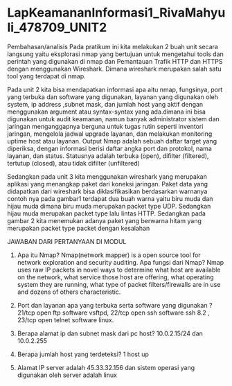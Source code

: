 # LapKeamananInformasi1_RivaMahyuli_478709_UNIT2
Pembahasan/analisis
Pada pratikum ini kita  melakukan 2 buah unit secara langsung yaitu   eksplorasi nmap yang bertujuan untuk mengetahui tools dan perintah yang digunakan di nmap dan  Pemantauan Trafik HTTP dan HTTPS dengan menggunakan Wireshark. Dimana wireshark merupakan salah satu tool yang terdapat di nmap.

Pada unit 2 kita bisa mendapatkan informasi apa aitu nmap, fungsinya, port yang terbuka dan software yang digunakan, layanan yang digunakan oleh system, ip address ,subnet mask, dan jumlah host yang aktif dengan menggunakan argument atau syntax-syntax yang ada.dimana ini bisa digunakan untuk audit keamanan, namun banyak administrator sistem dan jaringan menganggapnya berguna untuk tugas rutin seperti inventori jaringan, mengelola jadwal upgrade layanan, dan melakukan monitoring uptime host atau layanan.
Output Nmap adalah sebuah daftar target yang diperiksa, dengan informasi berisi daftar angka port dan protokol, nama layanan, dan status. Statusnya adalah terbuka (open), difilter (filtered), tertutup (closed), atau tidak difilter (unfiltered)

Sedangkan  pada unit 3 kita menggunakan wireshark yang merupakan aplikasi yang menangkap paket dari koneksi jaringan. Paket data yang didapatkan dari wireshark bisa diklasifikasikan berdasarkan warnanya contoh nya pada gambar1 terdapat dua buah warna yaitu biru muda dan hijau muda dimana biru muda merupakan packet type UDP. Sedangkan  hijau muda merupakan packet type lalu lintas HTTP. Sedangkan pada gambar 2 kita menemukan adanya paket yang berwarna hitam yang merupakan packet type packet dengan kesalahan 

JAWABAN DARI PERTANYAAN DI MODUL
1. Apa itu Nmap? Nmap(network mapper) is a open source tool for network exploration and security auditing.
Apa fungsi dari Nmap? Nmap uses raw IP packets in novel ways to determine what host are available on the network, what service those host are offering, what operating system they are running, what type of packet filters/firewalls are in use and dozens of others characteristic.

2. Port dan layanan apa yang terbuka serta software yang digunakan ? 21/tcp open ftp software vsftpd, 22/tcp open ssh software ssh 8.2 , 23/tcp open telnet software linux.

3. Berapa alamat ip dan subnet mask dari pc host? 10.0.2.15/24 dan 10.0.2.255

4. Berapa jumlah host yang terdeteksi? 1 host up

5. Alamat IP server adalah 45.33.32.156 dan sistem operasi yang digunakan oleh server adalah linux

